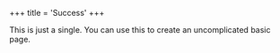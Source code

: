 +++
title = 'Success'
+++

This is just a single. You can use this to create an uncomplicated basic page. 
